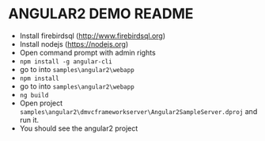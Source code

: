 # ANGULAR2 DEMO README 

- Install firebirdsql (http://www.firebirdsql.org)
- Install nodejs (https://nodejs.org)
- Open command prompt with admin rights
- ```npm install -g angular-cli```
- go to into ```samples\angular2\webapp```
- ```npm install``` 
- go to into ```samples\angular2\webapp```
- ```ng build```
- Open project ```samples\angular2\dmvcframeworkserver\Angular2SampleServer.dproj``` and run it.
- You should see the angular2 project 